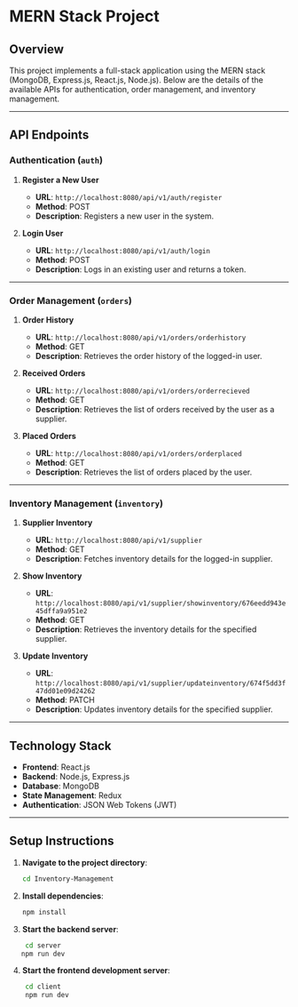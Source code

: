 # MERN Stack Project

## Overview

This project implements a full-stack application using the MERN stack (MongoDB, Express.js, React.js, Node.js). Below are the details of the available APIs for authentication, order management, and inventory management.

---

## API Endpoints

### **Authentication (`auth`)**

1. **Register a New User**

   - **URL**: `http://localhost:8080/api/v1/auth/register`
   - **Method**: POST
   - **Description**: Registers a new user in the system.

2. **Login User**
   - **URL**: `http://localhost:8080/api/v1/auth/login`
   - **Method**: POST
   - **Description**: Logs in an existing user and returns a token.

---

### **Order Management (`orders`)**

1. **Order History**

   - **URL**: `http://localhost:8080/api/v1/orders/orderhistory`
   - **Method**: GET
   - **Description**: Retrieves the order history of the logged-in user.

2. **Received Orders**

   - **URL**: `http://localhost:8080/api/v1/orders/orderrecieved`
   - **Method**: GET
   - **Description**: Retrieves the list of orders received by the user as a supplier.

3. **Placed Orders**
   - **URL**: `http://localhost:8080/api/v1/orders/orderplaced`
   - **Method**: GET
   - **Description**: Retrieves the list of orders placed by the user.

---

### **Inventory Management (`inventory`)**

1. **Supplier Inventory**

   - **URL**: `http://localhost:8080/api/v1/supplier`
   - **Method**: GET
   - **Description**: Fetches inventory details for the logged-in supplier.

2. **Show Inventory**

   - **URL**: `http://localhost:8080/api/v1/supplier/showinventory/676eedd943e45dffa9a951e2`
   - **Method**: GET
   - **Description**: Retrieves the inventory details for the specified supplier.

3. **Update Inventory**
   - **URL**: `http://localhost:8080/api/v1/supplier/updateinventory/674f5dd3f47dd01e09d24262`
   - **Method**: PATCH
   - **Description**: Updates inventory details for the specified supplier.

---

## Technology Stack

- **Frontend**: React.js
- **Backend**: Node.js, Express.js
- **Database**: MongoDB
- **State Management**: Redux
- **Authentication**: JSON Web Tokens (JWT)

---

## Setup Instructions

1. **Navigate to the project directory**:

   ```bash
   cd Inventory-Management

   ```

2. **Install dependencies**:

   ```bash
   npm install

   ```

3. **Start the backend server**:

```bash
    cd server
   npm run dev

```

4. **Start the frontend development server**:

```bash
    cd client
    npm run dev
```